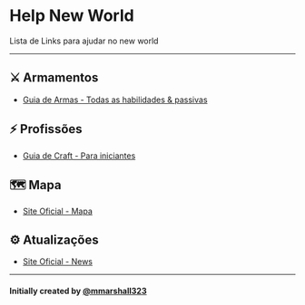 # Help New World

Lista de Links para ajudar no new world

_____

## ⚔️ Armamentos
* [Guia de Armas - Todas as habilidades & passivas](https://youtu.be/eoSbMx6vmew)


## ⚡ Profissões

* [Guia de Craft - Para iniciantes](https://youtu.be/ne6VNG6uEEs)


## 🗺️ Mapa

* [Site Oficial - Mapa](https://newworld-map.com/)


## ⚙️ Atualizações

* [Site Oficial - News](https://www.newworld.com/en-us/news)


_____

#### Initially created by [@mmarshall323](https://github.com/mmarshall323)
